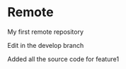 # Remote
My first remote repository 

Edit in the develop branch

Added all the source code for feature1
